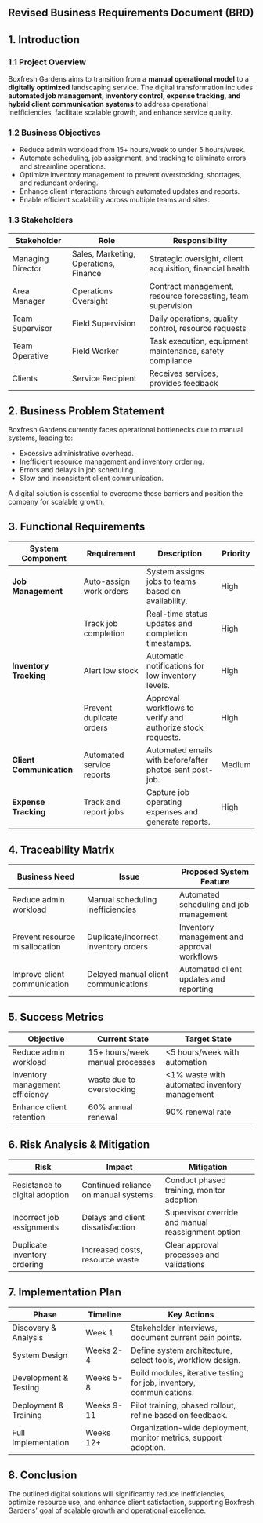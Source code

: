 ## Revised Business Requirements Document (BRD)

## **1. Introduction**

### **1.1 Project Overview**

Boxfresh Gardens aims to transition from a **manual operational model** to a **digitally optimized** landscaping service. 
The digital transformation includes **automated job management, inventory control, expense tracking, and hybrid client communication systems** 
to address operational inefficiencies, facilitate scalable growth, and enhance service quality.

### **1.2 Business Objectives**

- Reduce admin workload from 15+ hours/week to under 5 hours/week.
- Automate scheduling, job assignment, and tracking to eliminate errors and streamline operations.
- Optimize inventory management to prevent overstocking, shortages, and redundant ordering.
- Enhance client interactions through automated updates and reports.
- Enable efficient scalability across multiple teams and sites.

### **1.3 Stakeholders**

| Stakeholder       | Role                                  | Responsibility                                                  |
| ----------------- | ------------------------------------- | --------------------------------------------------------------- |
| Managing Director | Sales, Marketing, Operations, Finance | Strategic oversight, client acquisition, financial health       |
| Area Manager      | Operations Oversight                  | Contract management, resource forecasting, team supervision     |
| Team Supervisor   | Field Supervision                     | Daily operations, quality control, resource requests            |
| Team Operative    | Field Worker                          | Task execution, equipment maintenance, safety compliance        |
| Clients           | Service Recipient                     | Receives services, provides feedback                            |

## **2. Business Problem Statement**

Boxfresh Gardens currently faces operational bottlenecks due to manual systems, leading to:

- Excessive administrative overhead.
- Inefficient resource management and inventory ordering.
- Errors and delays in job scheduling.
- Slow and inconsistent client communication.

A digital solution is essential to overcome these barriers and position the company for scalable growth.

## **3. Functional Requirements**

| **System Component**     | **Requirement**                 | **Description**                                                                  | **Priority** |
| ------------------------ | ------------------------------- | -------------------------------------------------------------------------------- | ------------ |
| **Job Management**       | Auto-assign work orders       | System assigns jobs to teams based on availability.                              | High         |
|                          | Track job completion          | Real-time status updates and completion timestamps.                              | High         |
| **Inventory Tracking**   | Alert low stock               | Automatic notifications for low inventory levels.                                | High         |
|                          | Prevent duplicate orders      | Approval workflows to verify and authorize stock requests.                       | High         |
| **Client Communication** | Automated service reports     | Automated emails with before/after photos sent post-job.                         | Medium       |
| **Expense Tracking**     | Track and report jobs         | Capture job operating expenses and generate reports.                             | High         |

## **4. Traceability Matrix**

| **Business Need**               | **Issue**                                  | **Proposed System Feature**                       |
| ------------------------------- | ------------------------------------------ | ------------------------------------------------- |
| Reduce admin workload           | Manual scheduling inefficiencies           | Automated scheduling and job management           |
| Prevent resource misallocation  | Duplicate/incorrect inventory orders       | Inventory management and approval workflows       |
| Improve client communication    | Delayed manual client communications       | Automated client updates and reporting            |

## **5. Success Metrics**

| **Objective**                   | **Current State**                    | **Target State**                                |
| ------------------------------- | ------------------------------------ | ----------------------------------------------- |
| Reduce admin workload           | 15+ hours/week manual processes      | <5 hours/week with automation                   |
| Inventory management efficiency | waste due to overstocking            | <1% waste with automated inventory management   |
| Enhance client retention        | 60% annual renewal                   | 90% renewal rate                                |

## **6. Risk Analysis & Mitigation**

| **Risk**                        | **Impact**                                    | **Mitigation**                                             |
| ------------------------------- | --------------------------------------------- | ---------------------------------------------------------- |
| Resistance to digital adoption  | Continued reliance on manual systems          | Conduct phased training, monitor adoption                  |
| Incorrect job assignments       | Delays and client dissatisfaction             | Supervisor override and manual reassignment option         |
| Duplicate inventory ordering    | Increased costs, resource waste               | Clear approval processes and validations                   |

## **7. Implementation Plan**

| **Phase**                        | **Timeline** | **Key Actions**                                                     |
| -------------------------------- | ------------ | ----------------------------------------------------------------    |
| Discovery & Analysis             | Week 1       | Stakeholder interviews, document current pain points.               |
| System Design                    | Weeks 2-4    | Define system architecture, select tools, workflow design.          |
| Development & Testing            | Weeks 5-8    | Build modules, iterative testing for job, inventory, communications.|
| Deployment & Training            | Weeks 9-11   | Pilot training, phased rollout, refine based on feedback.           |
| Full Implementation              | Weeks 12+    | Organization-wide deployment, monitor metrics, support adoption.    |

## **8. Conclusion**

The outlined digital solutions will significantly reduce inefficiencies, optimize resource use, 
and enhance client satisfaction, supporting Boxfresh Gardens' goal of scalable growth and operational excellence.

